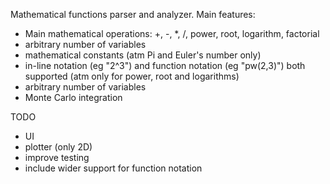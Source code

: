 Mathematical functions parser and analyzer.
Main features:
- Main mathematical operations: +, -, *, /, power, root, logarithm, factorial
- arbitrary number of variables
- mathematical constants (atm Pi and Euler's number only)
- in-line notation (eg "2^3") and function notation (eg "pw(2,3)") both supported (atm only for power, root and logarithms)
- arbitrary number of variables
- Monte Carlo integration

TODO
- UI
- plotter (only 2D)
- improve testing
- include wider support for function notation
